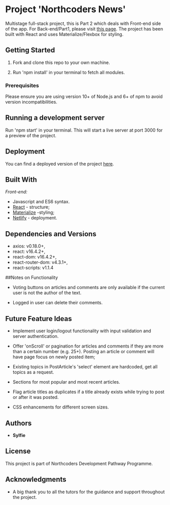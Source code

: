 # Project 'Northcoders News'

Multistage full-stack project, this is Part 2 which deals with Front-end side of the app. For Back-end/Part1, please visit [this page](https://github.com/Sylfie/BE-FT-northcoders-news). The project has been built with React and uses Materialize/Flexbox for styling.

## Getting Started

1. Fork and clone this repo to your own machine.

2. Run 'npm install' in your terminal to fetch all modules.

### Prerequisites 

Please ensure you are using version 10+ of Node.js and 6+ of npm to avoid version incompatibilities.

## Running a development server

Run 'npm start' in your terminal. This will start a live server at port 3000 for a preview of the project. 


## Deployment

You can find a deployed version of the project [here](https://mystifying-minsky-b30e25.netlify.com).

## Built With

*Front-end:*
* Javascript and ES6 syntax.
* [React](https://reactjs.org/) - structure;
* [Materialize](https://materializecss.com/) -styling;
* [Netlify](https://www.netlify.com/) - deployment. 

## Dependencies and Versions

* axios: v0.18.0+,
* react: v16.4.2+,
* react-dom: v16.4.2+,
* react-router-dom: v4.3.1+,
* react-scripts: v1.1.4

##Notes on Functionality

* Voting buttons on articles and comments are only available if the current user is not the author of the text. 

* Logged in user can delete their comments.

## Future Feature Ideas

* Implement user login/logout functionality with input validation and server authentication. 

* Offer 'onScroll' or pagination for articles and comments if they are more than a certain number (e.g. 25+). Posting an article or comment will have page focus on newly posted item;

* Existing topics in PostArticle's 'select' element are hardcoded, get all topics as a request.

* Sections for most popular and most recent articles.

* Flag article titles as duplicates if a title already exists while trying to post or after it was posted.

* CSS enhancements for different screen sizes.

## Authors

* **Sylfie** 

## License
This project is part of Northcoders Development Pathway Programme. 

## Acknowledgments
* A big thank you to all the tutors for the guidance and support throughout the project.

